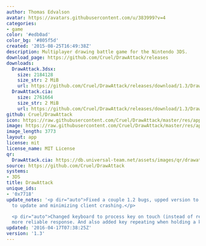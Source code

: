 ```yaml
---
author: Thomas Edvalson
avatar: https://avatars.githubusercontent.com/u/383999?v=4
categories:
- game
color: '#edb0ad'
color_bg: '#805f5d'
created: '2015-08-25T16:49:38Z'
description: Multiplayer drawing battle game for the Nintendo 3DS.
download_page: https://github.com/Cruel/DrawAttack/releases
downloads:
  DrawAttack.3dsx:
    size: 2184128
    size_str: 2 MiB
    url: https://github.com/Cruel/DrawAttack/releases/download/1.3/DrawAttack.3dsx
  DrawAttack.cia:
    size: 2761664
    size_str: 2 MiB
    url: https://github.com/Cruel/DrawAttack/releases/download/1.3/DrawAttack.cia
github: Cruel/DrawAttack
icon: https://raw.githubusercontent.com/Cruel/DrawAttack/master/res/app/icon.png
image: https://raw.githubusercontent.com/Cruel/DrawAttack/master/res/app/banner.png
image_length: 3773
layout: app
license: mit
license_name: MIT License
qr:
  DrawAttack.cia: https://db.universal-team.net/assets/images/qr/drawattack-cia.png
source: https://github.com/Cruel/DrawAttack
systems:
- 3DS
title: DrawAttack
unique_ids:
- '0x7718'
update_notes: '<p dir="auto">Fixed a couple 1.2 bugs, upped version to force users
  to update and minimizing client crashing.</p>

  <p dir="auto">Changed keyboard to process key on touch (instead of release) for
  more reliable response. And also added key repeating when holding a key.</p>'
updated: '2016-04-17T07:38:25Z'
version: '1.3'
---
```

